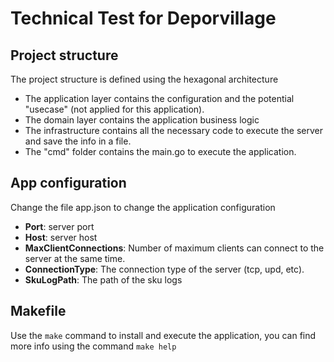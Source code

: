 # Technical Test for Deporvillage

## Project structure
The project structure is defined using the hexagonal architecture

* The application layer contains the configuration and the potential "usecase" (not applied for this application).
* The domain layer contains the application business logic 
* The infrastructure contains all the necessary code to execute the server and save the info in a file.
* The "cmd" folder contains the main.go to execute the application.

## App configuration
Change the file app.json to change the application configuration

- **Port**: server port
- **Host**: server host
- **MaxClientConnections**: Number of maximum clients can connect to the server at the same time.
- **ConnectionType**: The connection type of the server (tcp, upd, etc).
- **SkuLogPath**: The path of the sku logs

## Makefile
Use the `make` command to install and execute the application, you can find more info using the command `make help`
